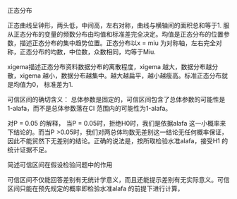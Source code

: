 正态分布

正态曲线呈钟形，两头低，中间高，左右对称，曲线与横轴间的面积总和等于1. 服从正态分布的变量的频数分布由均值和标准差完全决定。均值是正态分布的位置参数，描述正态分布的集中趋势位置。正态分布以x = miu 为对称轴，左右完全对称，正态分布的均数，中位数，众数相同，均等于Miu.

xigema描述正态分布资料数据分布的离散程度，xigema 越大，数据分布越分散，xigema 越小，数据分布越集中。越大越扁平，越小越瘦高。标准正态分布就是均值为0， 标准差为1.

可信区间的确切含义： 总体参数是固定的，可信区间包含了总体参数的可能性是1-alafa，而不是总体参数落在CI 范围内的可能性为1-alafa。

对P = 0.05 的解释， 当P = 0.05时，拒绝H0时，我们是依据alafa 这一小概率来下结论的。而当P &gt;0.05时，我们对两总体均数无差别这一结论无任何概率保证，因此不能贸然下无差别的结论。正确的说法是，按所取检验水准alafa，接受H1 的统计证据不足。

简述可信区间在假设检验问题中的作用

可信区间不仅能回答差别有无统计学意义，而且还能提示差别有无实际意义。可信区间只能在预先规定的概率即检验水准alafa 的前提下进行计算，

